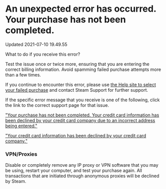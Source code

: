# An unexpected error has occurred. Your purchase has not been completed.
Updated 2021-07-10 19.49.55

What to do if you receive this error?  
  
Test the issue once or twice more, ensuring that you are entering the correct billing information. Avoid spamming failed purchase attempts more than a few times.  
  
If you continue to encounter this error, please use [the Help site to select your failed purchase](https://help.steampowered.com/) and contact Steam Support for further support.  
  
If the specific error message that you receive is one of the following, click the link to the correct support page for that issue.  
  
["Your purchase has not been completed. Your credit card information has been declined by your credit card company due to an incorrect address being entered."](https://help.steampowered.com/en/faqs/view/002F-D14F-9E51-937B)  
  
["Your credit card information has been declined by your credit card company."](https://help.steampowered.com/en/faqs/view/4CEF-A17B-388F-2A24)  
  ### VPN/Proxies
Disable or completely remove any IP proxy or VPN software that you may be using, restart your computer, and test your purchase again. All transactions that are initiated through anonymous proxies will be declined by Steam.